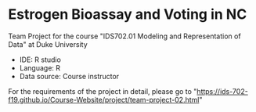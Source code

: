 # Estrogen Bioassay and Voting in NC

Team Project for the course "IDS702.01 Modeling and Representation of Data" at Duke University

- IDE: R studio
- Language: R
- Data source: Course instructor

For the requirements of the project in detail, please go to "https://ids-702-f19.github.io/Course-Website/project/team-project-02.html"
